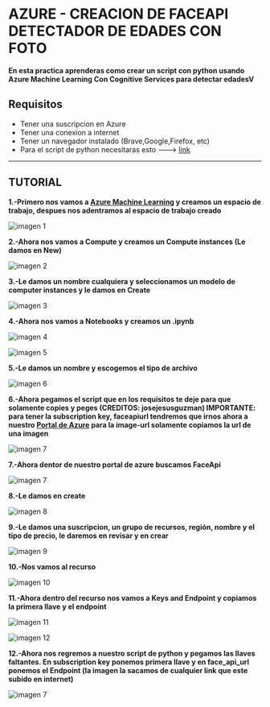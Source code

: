 # AZURE - CREACION DE FACEAPI DETECTADOR DE EDADES CON FOTO

**En esta practica aprenderas como crear un script con python usando Azure Machine Learning Con Cognitive Services para detectar edadesV**

## Requisitos
- Tener una suscripcion en Azure
- Tener una conexion a internet
- Tener un navegador instalado (Brave,Google,Firefox, etc)
- Para el script de python necesitaras esto ---> [link](https://github.com/OrlandoM117/face-api-consumption-python)

-------------------------
## TUTORIAL

**1.-Primero nos vamos a [Azure Machine Learning](https://ml.azure.com/) y creamos un espacio de trabajo, despues nos adentramos al espacio de trabajo creado**

![imagen 1](imagenes/1.png)

**2.-Ahora nos vamos a Compute y creamos un Compute instances (Le damos en New)**

![imagen 2](imagenes/2.png)

**3.-Le damos un nombre cualquiera y seleccionamos un modelo de computer instances y le damos en Create**

![imagen 3](imagenes/3.png)

**4.-Ahora nos vamos a Notebooks y creamos un .ipynb**

![imagen 4](imagenes/4.png)

![imagen 5](imagenes/5.png)

**5.-Le damos un nombre y escogemos el tipo de archivo**

![imagen 6](imagenes/6.png)

**6.-Ahora pegamos el script que en los requisitos te deje para que solamente copies y peges (CREDITOS: josejesusguzman) IMPORTANTE: para tener la subscription key, faceapiurl tendremos que irnos ahora a nuestro [Portal de Azure](https://portal.azure.com/#home) para la image-url solamente copiamos la url de una imagen**

![imagen 7](imagenes/7.png)

**7.-Ahora dentor de nuestro portal de azure buscamos FaceApi**

![imagen 7](imagenes/cognitive-1.png)

**8.-Le damos en create**

![imagen 8](imagenes/cognitive-2.png)

**9.-Le damos una suscripcion, un grupo de recursos, región, nombre y el tipo de precio, le daremos en revisar y en crear**

![imagen 9](imagenes/cognitive-3.png)

**10.-Nos vamos al recurso**

![imagen 10](imagenes/cognitive4.png)

**11.-Ahora dentro del recurso nos vamos a Keys and Endpoint y copiamos la primera llave y el endpoint**

![imagen 11](imagenes/cognitive-5.png)

![imagen 12](imagenes/cognitive-6.png)

**12.-Ahora nos regremos a nuestro script de python y pegamos las llaves faltantes. En subscription key ponemos primera llave y en face_api_url ponemos el Endpoint (la imagen la sacamos de cualquier link que este subido en internet)**

![imagen 7](imagenes/7.png)